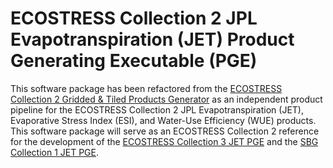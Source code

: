 # ECOSTRESS Collection 2 JPL Evapotranspiration (JET) Product Generating Executable (PGE)

This software package has been refactored from the [ECOSTRESS Collection 2 Gridded & Tiled Products Generator](https://github.com/ECOSTRESS-Collection-2/ECOSTRESS-Collection-2) as an independent product pipeline for the ECOSTRESS Collection 2 JPL Evapotranspiration (JET), Evaporative Stress Index (ESI), and Water-Use Efficiency (WUE) products. This software package will serve as an ECOSTRESS Collection 2 reference for the development of the [ECOSTRESS Collection 3 JET PGE](https://github.com/ECOSTRESS-Collection-3/ECOv003-L3T-L4T-JET) and the [SBG Collection 1 JET PGE](https://github.com/sbg-tir/SBG-TIR-L4-JET).
